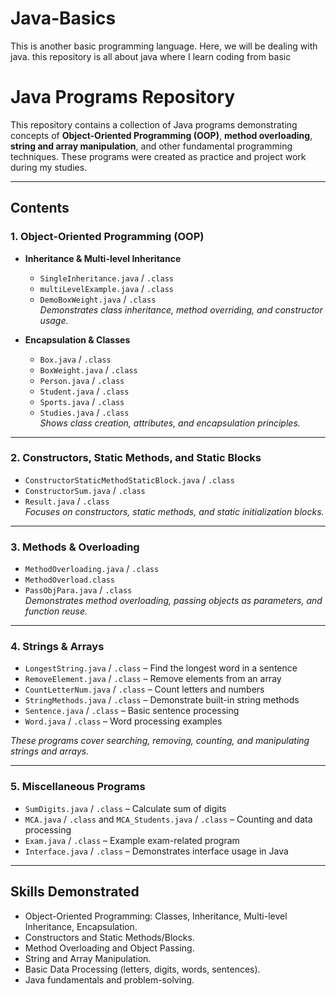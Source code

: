 # Java-Basics
This is another basic programming language. Here, we will be dealing with java. 
this repository is all about java where I learn coding from basic

# Java Programs Repository

This repository contains a collection of Java programs demonstrating concepts of **Object-Oriented Programming (OOP)**, **method overloading**, **string and array manipulation**, and other fundamental programming techniques. These programs were created as practice and project work during my studies.

---

## **Contents**

### 1. Object-Oriented Programming (OOP)
- **Inheritance & Multi-level Inheritance**
  - `SingleInheritance.java` / `.class`
  - `multiLevelExample.java` / `.class`
  - `DemoBoxWeight.java` / `.class`  
  *Demonstrates class inheritance, method overriding, and constructor usage.*

- **Encapsulation & Classes**
  - `Box.java` / `.class`
  - `BoxWeight.java` / `.class`
  - `Person.java` / `.class`
  - `Student.java` / `.class`
  - `Sports.java` / `.class`
  - `Studies.java` / `.class`  
  *Shows class creation, attributes, and encapsulation principles.*

---

### 2. Constructors, Static Methods, and Static Blocks
- `ConstructorStaticMethodStaticBlock.java` / `.class`
- `ConstructorSum.java` / `.class`
- `Result.java` / `.class`  
*Focuses on constructors, static methods, and static initialization blocks.*

---

### 3. Methods & Overloading
- `MethodOverloading.java` / `.class`
- `MethodOverload.class`
- `PassObjPara.java` / `.class`  
*Demonstrates method overloading, passing objects as parameters, and function reuse.*

---

### 4. Strings & Arrays
- `LongestString.java` / `.class` – Find the longest word in a sentence
- `RemoveElement.java` / `.class` – Remove elements from an array
- `CountLetterNum.java` / `.class` – Count letters and numbers
- `StringMethods.java` / `.class` – Demonstrate built-in string methods
- `Sentence.java` / `.class` – Basic sentence processing
- `Word.java` / `.class` – Word processing examples  

*These programs cover searching, removing, counting, and manipulating strings and arrays.*

---

### 5. Miscellaneous Programs
- `SumDigits.java` / `.class` – Calculate sum of digits
- `MCA.java` / `.class` and `MCA_Students.java` / `.class` – Counting and data processing
- `Exam.java` / `.class` – Example exam-related program
- `Interface.java` / `.class` – Demonstrates interface usage in Java

---

## **Skills Demonstrated**
- Object-Oriented Programming: Classes, Inheritance, Multi-level Inheritance, Encapsulation.
- Constructors and Static Methods/Blocks.
- Method Overloading and Object Passing.
- String and Array Manipulation.
- Basic Data Processing (letters, digits, words, sentences).
- Java fundamentals and problem-solving.
